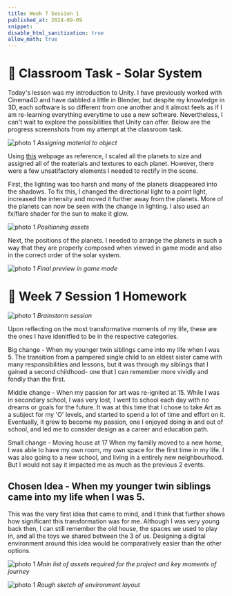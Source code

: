 ```yaml
---
title: Week 7 Session 1
published_at: 2024-09-09
snippet: 
disable_html_sanitization: true
allow_math: true
---
```

# :page_with_curl: Classroom Task - Solar System

Today's lesson was my introduction to Unity. I have previously worked with Cinema4D and have dabbled a little in Blender, but despite my knowledge in 3D, each software is so different from one another and it almost feels as if I am re-learning everything everytime to use a new software. Nevertheless, I can't wait to explore the possibilities that Unity can offer. Below are the progress screenshots from my attempt at the classroom task.

![photo 1](photos/solar-prog-1.png)
*Assigning material to object*

Using [this](https://www2.tntech.edu/leap/astr1010/sssm.html) webpage as reference, I scaled all the planets to size and assigned all of the materials and textures to each planet. However, there were a few unsatifactory elements I needed to rectify in the scene.

First, the lighting was too harsh and many of the planets disappeared into the shadows. To fix this, I changed the directional light to a point light, increased the intensity and moved it further away from the planets. More of the planets can now be seen with the change in lighting. I also used an fx/flare shader for the sun to make it glow.

![photo 1](photos/solar-prog-3.png)
*Positioning assets*

Next, the positions of the planets. I needed to arrange the planets in such a way that they are properly composed when viewed in game mode and also in the correct order of the solar system. 

![photo 1](photos/solar-prog-2.png)
*Final preview in game mode*

# :page_with_curl: Week 7 Session 1 Homework 

![photo 1](photos/32.jpg)
*Brainstorm session*

Upon reflecting on the most transformative moments of my life, these are the ones I have idenitfied to be in the respective categories.

Big change - When my younger twin siblings came into my life when I was 5. The transition from a pampered single child to an eldest sister came with many responsibilities and lessons, but it was through my siblings that I gained a second childhood- one that I can remember more vividly and fondly than the first. 

Middle change - When my passion for art was re-ignited at 15. While I was in secondary school, I was very lost, I went to school each day with no dreams or goals for the future. It was at this time that I chose to take Art as a subject for my 'O' levels, and started to spend a lot of time and effort on it. Eventually, it grew to become my passion, one I enjoyed doing in and out of school, and led me to consider design as a career and education path. 

Small change - Moving house at 17
When my familly moved to a new home, I was able to have my own room, my own space for the first time in my life. I was also going to a new school, and living in a entirely new neighbourhood. But I would not say it impacted me as much as the previous 2 events.

## Chosen Idea - When my younger twin siblings came into my life when I was 5.

This was the very first idea that came to mind, and I think that further shows how significant this transformation was for me. Although I was very young back then, I can still remember the old house, the spaces we used to play in, and all the toys we shared between the 3 of us. Designing a digital environment around this idea would be comparatively easier than the other options.

![photo 1](photos/33.jpg)
*Main list of assets required for the project and key moments of journey*

![photo 1](photos/38.jpg)
*Rough sketch of environment layout*

